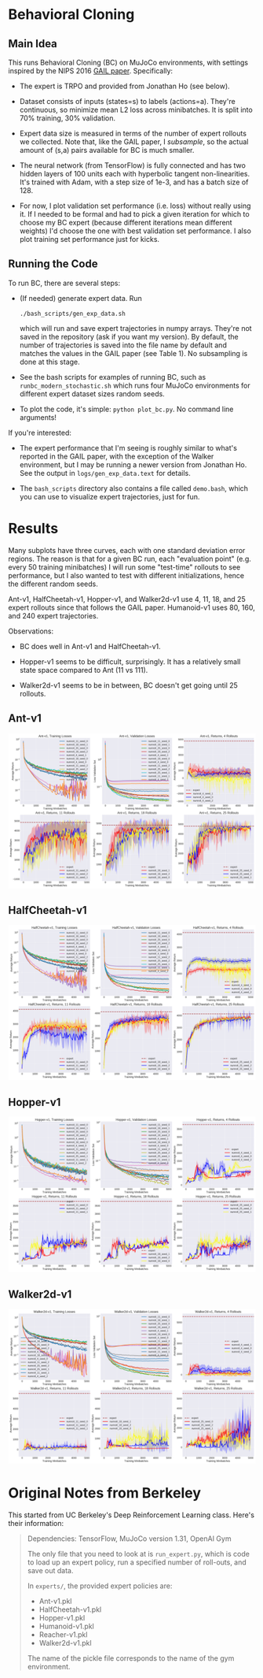 # Behavioral Cloning

## Main Idea

This runs Behavioral Cloning (BC) on MuJoCo environments, with settings inspired
by the NIPS 2016 [GAIL paper][1]. Specifically:

- The expert is TRPO and provided from Jonathan Ho (see below).

- Dataset consists of inputs (states=s) to labels (actions=a). They're
  continuous, so minimize mean L2 loss across minibatches. It is split into 70%
  training, 30% validation.

- Expert data size is measured in terms of the number of expert rollouts we
  collected. Note that, like the GAIL paper, I *subsample*, so the actual amount
  of (s,a) pairs available for BC is much smaller.

- The neural network (from TensorFlow) is fully connected and has two hidden
  layers of 100 units each with hyperbolic tangent non-linearities. It's trained
  with Adam, with a step size of 1e-3, and has a batch size of 128.

- For now, I plot validation set performance (i.e. loss) without really using
  it. If I needed to be formal and had to pick a given iteration for which to
  choose my BC expert (because different iterations mean different weights) I'd
  choose the one with best validation set performance. I also plot training set
  performance just for kicks.


## Running the Code

To run BC, there are several steps:

- (If needed) generate expert data. Run

  ```
  ./bash_scripts/gen_exp_data.sh
  ```

  which will run and save expert trajectories in numpy arrays. They're not saved
  in the repository (ask if you want my version). By default, the number of
  trajectories is saved into the file name by default and matches the values in
  the GAIL paper (see Table 1). No subsampling is done at this stage.
  
- See the bash scripts for examples of running BC, such as
  `runbc_modern_stochastic.sh` which runs four MuJoCo environments for different
  expert dataset sizes random seeds.

- To plot the code, it's simple: `python plot_bc.py`. No command line arguments!


If you're interested:

- The expert performance that I'm seeing is roughly similar to what's reported
  in the GAIL paper, with the exception of the Walker environment, but I may be
  running a newer version from Jonathan Ho. See the output in
  `logs/gen_exp_data.text` for details.

- The `bash_scripts` directory also contains a file called `demo.bash`, which
  you can use to visualize expert trajectories, just for fun.


# Results

Many subplots have three curves, each with one standard deviation error regions.
The reason is that for a given BC run, each "evaluation point" (e.g. every 50
training minibatches) I will run some "test-time" rollouts to see performance,
but I also wanted to test with different initializations, hence the different
random seeds.

Ant-v1, HalfCheetah-v1, Hopper-v1, and Walker2d-v1 use 4, 11, 18, and 25 expert
rollouts since that follows the GAIL paper. Humanoid-v1 uses 80, 160, and 240
expert trajectories.

Observations:

- BC does well in Ant-v1 and HalfCheetah-v1. 

- Hopper-v1 seems to be difficult, surprisingly. It has a relatively small state
  space compared to Ant (11 vs 111).

- Walker2d-v1 seems to be in between, BC doesn't get going until 25 rollouts.

## Ant-v1

![ant](figures/Ant-v1.png?raw=true)

## HalfCheetah-v1

![halfcheetah](figures/HalfCheetah-v1.png?raw=true)

## Hopper-v1

![hopper](figures/Hopper-v1.png?raw=true)

## Walker2d-v1

![walker2d](figures/Walker2d-v1.png?raw=true)


# Original Notes from Berkeley

This started from UC Berkeley's Deep Reinforcement Learning class. Here's their
information:

> Dependencies: TensorFlow, MuJoCo version 1.31, OpenAI Gym
> 
> The only file that you need to look at is `run_expert.py`, which is code to
> load up an expert policy, run a specified number of roll-outs, and save out
> data.
> 
> In `experts/`, the provided expert policies are:
> * Ant-v1.pkl
> * HalfCheetah-v1.pkl
> * Hopper-v1.pkl
> * Humanoid-v1.pkl
> * Reacher-v1.pkl
> * Walker2d-v1.pkl
> 
> The name of the pickle file corresponds to the name of the gym environment.

[1]:https://arxiv.org/abs/1606.03476
